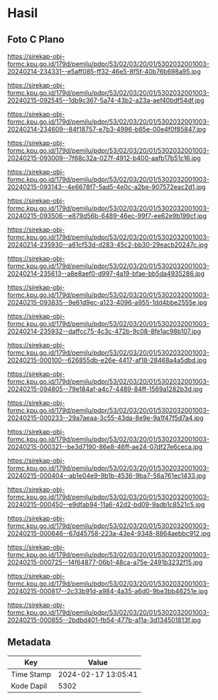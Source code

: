# Hasil

## Foto C Plano

https://sirekap-obj-formc.kpu.go.id/179d/pemilu/pdpr/53/02/03/20/01/5302032001003-20240214-234331--e5aff085-ff32-46e5-8f5f-40b76b698a95.jpg

https://sirekap-obj-formc.kpu.go.id/179d/pemilu/pdpr/53/02/03/20/01/5302032001003-20240215-092545--1db9c367-5a74-43b2-a23a-aef40bdf54df.jpg

https://sirekap-obj-formc.kpu.go.id/179d/pemilu/pdpr/53/02/03/20/01/5302032001003-20240214-234609--84f18757-e7b3-4996-b65e-00e4f0f85847.jpg

https://sirekap-obj-formc.kpu.go.id/179d/pemilu/pdpr/53/02/03/20/01/5302032001003-20240215-093009--7f68c32a-027f-4912-b400-aafb17b51c16.jpg

https://sirekap-obj-formc.kpu.go.id/179d/pemilu/pdpr/53/02/03/20/01/5302032001003-20240215-093143--4e6678f7-5ad5-4e0c-a2be-907572eac2d1.jpg

https://sirekap-obj-formc.kpu.go.id/179d/pemilu/pdpr/53/02/03/20/01/5302032001003-20240215-093506--e879d56b-6489-46ec-99f7-ee62e9b199cf.jpg

https://sirekap-obj-formc.kpu.go.id/179d/pemilu/pdpr/53/02/03/20/01/5302032001003-20240214-235930--a61cf53d-d283-45c2-bb30-29eacb20247c.jpg

https://sirekap-obj-formc.kpu.go.id/179d/pemilu/pdpr/53/02/03/20/01/5302032001003-20240214-235613--a8e8aef0-d997-4a19-bfae-bb5da4935286.jpg

https://sirekap-obj-formc.kpu.go.id/179d/pemilu/pdpr/53/02/03/20/01/5302032001003-20240215-093835--9e61d9ec-a123-4096-a955-1dd4bbe2555e.jpg

https://sirekap-obj-formc.kpu.go.id/179d/pemilu/pdpr/53/02/03/20/01/5302032001003-20240214-235932--daffcc75-4c3c-472b-9c08-8fe1ac98b107.jpg

https://sirekap-obj-formc.kpu.go.id/179d/pemilu/pdpr/53/02/03/20/01/5302032001003-20240215-000100--626855db-e26e-4417-af18-28468a4a5dbd.jpg

https://sirekap-obj-formc.kpu.go.id/179d/pemilu/pdpr/53/02/03/20/01/5302032001003-20240215-094805--79e184af-a4c7-4489-84ff-1569a1282b3d.jpg

https://sirekap-obj-formc.kpu.go.id/179d/pemilu/pdpr/53/02/03/20/01/5302032001003-20240215-000233--29a7aeaa-3c55-43da-8e9e-9a1f47f5d7a4.jpg

https://sirekap-obj-formc.kpu.go.id/179d/pemilu/pdpr/53/02/03/20/01/5302032001003-20240215-000321--be3d7190-86e8-46ff-ae24-07df27e6ceca.jpg

https://sirekap-obj-formc.kpu.go.id/179d/pemilu/pdpr/53/02/03/20/01/5302032001003-20240215-000404--ab1e04e9-9b1b-4536-9ba7-56a761ec1433.jpg

https://sirekap-obj-formc.kpu.go.id/179d/pemilu/pdpr/53/02/03/20/01/5302032001003-20240215-000450--e9dfab94-11a6-42d2-bd09-9adb1c8521c5.jpg

https://sirekap-obj-formc.kpu.go.id/179d/pemilu/pdpr/53/02/03/20/01/5302032001003-20240215-000646--67d45758-223a-43e4-9348-8864aebbc912.jpg

https://sirekap-obj-formc.kpu.go.id/179d/pemilu/pdpr/53/02/03/20/01/5302032001003-20240215-000725--14f64877-06b1-48ca-a75e-2491b3232f15.jpg

https://sirekap-obj-formc.kpu.go.id/179d/pemilu/pdpr/53/02/03/20/01/5302032001003-20240215-000817--2c33b91d-a984-4a35-a6d0-9be3bb46251e.jpg

https://sirekap-obj-formc.kpu.go.id/179d/pemilu/pdpr/53/02/03/20/01/5302032001003-20240215-000855--2bdbd401-fb54-477b-a11a-3d134501813f.jpg


## Metadata

| Key        | Value               |
| ---------- | ------------------- |
| Time Stamp | 2024-02-17 13:05:41 |
| Kode Dapil | 5302                |



